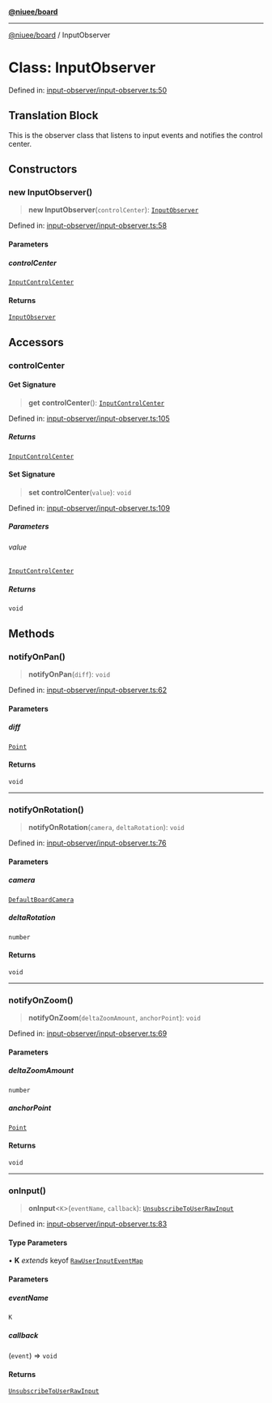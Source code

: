 [**@niuee/board**](../README.md)

***

[@niuee/board](../globals.md) / InputObserver

# Class: InputObserver

Defined in: [input-observer/input-observer.ts:50](https://github.com/niuee/board/blob/cc09a87e934160adef876c4e11d51fd97e78653d/src/input-observer/input-observer.ts#L50)

## Translation Block

This is the observer class that listens to input events and notifies the control center.

## Constructors

### new InputObserver()

> **new InputObserver**(`controlCenter`): [`InputObserver`](InputObserver.md)

Defined in: [input-observer/input-observer.ts:58](https://github.com/niuee/board/blob/cc09a87e934160adef876c4e11d51fd97e78653d/src/input-observer/input-observer.ts#L58)

#### Parameters

##### controlCenter

[`InputControlCenter`](../interfaces/InputControlCenter.md)

#### Returns

[`InputObserver`](InputObserver.md)

## Accessors

### controlCenter

#### Get Signature

> **get** **controlCenter**(): [`InputControlCenter`](../interfaces/InputControlCenter.md)

Defined in: [input-observer/input-observer.ts:105](https://github.com/niuee/board/blob/cc09a87e934160adef876c4e11d51fd97e78653d/src/input-observer/input-observer.ts#L105)

##### Returns

[`InputControlCenter`](../interfaces/InputControlCenter.md)

#### Set Signature

> **set** **controlCenter**(`value`): `void`

Defined in: [input-observer/input-observer.ts:109](https://github.com/niuee/board/blob/cc09a87e934160adef876c4e11d51fd97e78653d/src/input-observer/input-observer.ts#L109)

##### Parameters

###### value

[`InputControlCenter`](../interfaces/InputControlCenter.md)

##### Returns

`void`

## Methods

### notifyOnPan()

> **notifyOnPan**(`diff`): `void`

Defined in: [input-observer/input-observer.ts:62](https://github.com/niuee/board/blob/cc09a87e934160adef876c4e11d51fd97e78653d/src/input-observer/input-observer.ts#L62)

#### Parameters

##### diff

[`Point`](../type-aliases/Point.md)

#### Returns

`void`

***

### notifyOnRotation()

> **notifyOnRotation**(`camera`, `deltaRotation`): `void`

Defined in: [input-observer/input-observer.ts:76](https://github.com/niuee/board/blob/cc09a87e934160adef876c4e11d51fd97e78653d/src/input-observer/input-observer.ts#L76)

#### Parameters

##### camera

[`DefaultBoardCamera`](DefaultBoardCamera.md)

##### deltaRotation

`number`

#### Returns

`void`

***

### notifyOnZoom()

> **notifyOnZoom**(`deltaZoomAmount`, `anchorPoint`): `void`

Defined in: [input-observer/input-observer.ts:69](https://github.com/niuee/board/blob/cc09a87e934160adef876c4e11d51fd97e78653d/src/input-observer/input-observer.ts#L69)

#### Parameters

##### deltaZoomAmount

`number`

##### anchorPoint

[`Point`](../type-aliases/Point.md)

#### Returns

`void`

***

### onInput()

> **onInput**\<`K`\>(`eventName`, `callback`): [`UnsubscribeToUserRawInput`](../type-aliases/UnsubscribeToUserRawInput.md)

Defined in: [input-observer/input-observer.ts:83](https://github.com/niuee/board/blob/cc09a87e934160adef876c4e11d51fd97e78653d/src/input-observer/input-observer.ts#L83)

#### Type Parameters

• **K** *extends* keyof [`RawUserInputEventMap`](../type-aliases/RawUserInputEventMap.md)

#### Parameters

##### eventName

`K`

##### callback

(`event`) => `void`

#### Returns

[`UnsubscribeToUserRawInput`](../type-aliases/UnsubscribeToUserRawInput.md)
